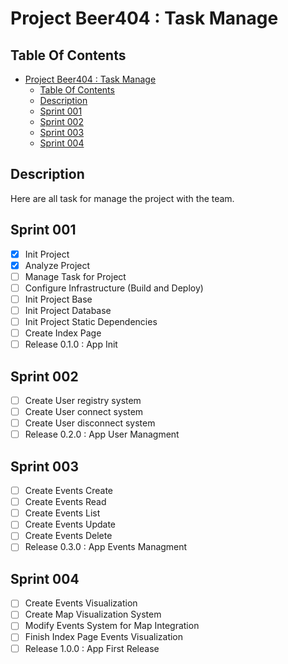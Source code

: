 # Project Beer404 : Task Manage

## Table Of Contents

- [Project Beer404 : Task Manage](#project-beer404--task-manage)
  - [Table Of Contents](#table-of-contents)
  - [Description](#description)
  - [Sprint 001](#sprint-001)
  - [Sprint 002](#sprint-002)
  - [Sprint 003](#sprint-003)
  - [Sprint 004](#sprint-004)

## Description

Here are all task for manage the project with the team.

## Sprint 001

- [x] Init Project
- [x] Analyze Project
- [ ] Manage Task for Project
- [ ] Configure Infrastructure (Build and Deploy)
- [ ] Init Project Base
- [ ] Init Project Database
- [ ] Init Project Static Dependencies
- [ ] Create Index Page
- [ ] Release 0.1.0 : App Init

## Sprint 002

- [ ] Create User registry system
- [ ] Create User connect system
- [ ] Create User disconnect system
- [ ] Release 0.2.0 : App User Managment

## Sprint 003

- [ ] Create Events Create
- [ ] Create Events Read
- [ ] Create Events List
- [ ] Create Events Update
- [ ] Create Events Delete
- [ ] Release 0.3.0 : App Events Managment

## Sprint 004

- [ ] Create Events Visualization
- [ ] Create Map Visualization System
- [ ] Modify Events System for Map Integration
- [ ] Finish Index Page Events Visualization
- [ ] Release 1.0.0 : App First Release
